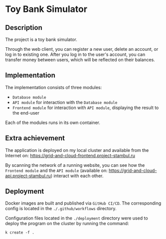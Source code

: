 #  Toy Bank Simulator

## Description

The project is a toy bank simulator.

Through the web client, you can register a new user, delete an account, or log in to existing one. After you log in to the user's account, you can transfer money between users, which will be reflected on their balances.

## Implementation

The implementation consists of three modules:
- `Database module`
- `API module` for interaction with the `Database module`
- `Frontend module` for interaction with `API module`, displaying the result to the end-user

Each of the modules runs in its own container.

## Extra achievement 

The application is deployed on my local cluster and available from the Internet on: https://grid-and-cloud-frontend.project-stambul.ru

By scanning the network of a running website, you can see how the `Frontend module` and the `API module` (available on: https://grid-and-cloud-api.project-stambul.ru)
 interact with each other.

## Deployment

Docker images are built and published via `GitHub CI/CD`. The corresponding config is located in the `./.github/workflows` directory.

Configuration files located in the `./deployment` directory were used to deploy the program on the cluster by running the command:
        
    k create -f .



